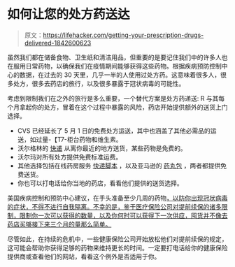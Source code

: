 # 如何让您的处方药送达

> 原文：<https://lifehacker.com/getting-your-prescription-drugs-delivered-1842600623>

虽然我们都在储备食物、卫生纸和清洁用品，但重要的是要记住我们中的许多人也在服用日常药物，以确保我们在疫情期间能够获得这些药物。根据疾病预防控制中心的数据，在过去的 30 天里，几乎一半的人使用过处方药。这意味着很多人，很多处方，很多去药店的旅行，以及很多暴露于冠状病毒的可能性。



考虑到限制我们在之外的旅行是多么重要，一个替代方案是处方药递送: R 与其每个月拿起你的处方，冒着在这个过程中暴露的风险，药店开始提供额外的送货上门选择。

*   CVS 已经延长了 5 月 1 日的免费处方运送，其中也涵盖了其他必需品的运送，如过量-【T7-柜台药物和维生素。
*   沃尔格林的 [快递](https://www.walgreens.com/topic/pharmacy/prescription-delivery.jsp) 从离你最近的地方送货，某些药物是免费的。
*   沃尔玛对所有处方提供免费标准运费。
*   其他选择包括在线药房服务 [快递脚本](https://www.express-scripts.com/covid19/index.html) ，以及亚马逊的 [药丸包](https://www.pillpack.com/how-it-works) ，两者都提供免费送货。
*   你也可以打电话给你当地的药店，看看他们提供的送货选择。

美国疾病控制和预防中心建议，在手头准备至少几周的药物[，以防你出现冠状病毒的症状，不得不进行自我隔离。不幸的是，鉴于医疗保险公司对提前续保的诸多限制，限制你一次可以获得的数量，以及你何时可以获得下一次供应，囤货并不像去药店买够接下来三个月的量那么简单。](https://www.who.int/emergencies/diseases/novel-coronavirus-2019/technical-guidance/naming-the-coronavirus-disease-(covid-2019)-and-the-virus-that-causes-it)

尽管如此，在持续的危机中，一些健康保险公司开始放松他们对提前续保的规定，这可能会帮助你获得足够的药物来维持更长的时间。一定要打电话给你的健康保险提供商或查看他们的网站，看看这个例外是否适用于你。